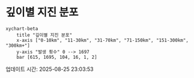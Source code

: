 # 깊이별 지진 분포

```mermaid
xychart-beta
    title "깊이별 지진 분포"
    x-axis ["0-10km", "11-30km", "31-70km", "71-150km", "151-300km", "300km+"]
    y-axis "발생 횟수" 0 --> 1697
    bar [615, 1695, 104, 16, 1, 2]
```

업데이트 시간: 2025-08-25 23:03:53
